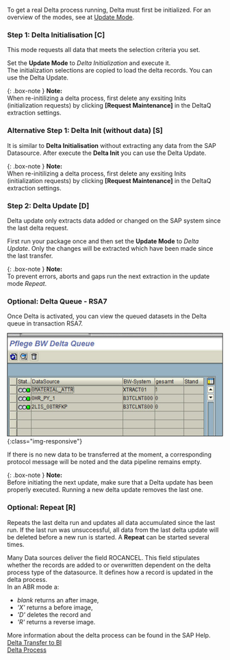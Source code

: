 
To get a real Delta process running, Delta must first be initialized. For an overview of the modes, see at [Update Mode](./update-mode). 



### Step 1: Delta Initialisation [C]
This mode requests all data that meets the selection criteria you set.

Set the **Update Mode** to *Delta Initialization* and execute it.<br>
The initialization selections are copied to load the delta records. You can use the Delta Update.

{: .box-note } 
**Note:**<br>
When re-initilizing a delta process, first delete any exsiting Inits (initialization requests) by clicking **[Request Maintenance]** in the DeltaQ extraction settings.


### Alternative Step 1: Delta Init (without data) [S]
It is similar to **Delta Initialisation** without extracting any data from the SAP Datasource.
After execute the **Delta Init** you can use the Delta Update.

{: .box-note } 
**Note:**<br>
When re-initilizing a delta process, first delete any exsiting Inits (initialization requests) by clicking **[Request Maintenance]** in the DeltaQ extraction settings.


### Step 2: Delta Update [D]
Delta update only extracts data added or changed on the SAP system since the last delta request.

First run your package once and then set the **Update Mode** to *Delta Update*.
Only the changes will be extracted which have been made since the last transfer.

{: .box-note } 
**Note:**<br>
To prevent errors, aborts and gaps run the next extraction in the update mode *Repeat*.


### Optional: Delta Queue - RSA7
Once Delta is activated, you can view the queued datasets in the Delta queue in transaction RSA7.

![Delta](/img/content/Delta.png){:class="img-responsive"}

If there is no new data to be transferred at the moment, a corresponding protocol message will be noted and the data pipeline remains empty.

{: .box-note } 
**Note:**<br>
Before initiating the next update, make sure that a Delta update has been properly executed. Running a new delta update removes the last one. 



### Optional: Repeat [R]
Repeats the last delta run and updates all data accumulated since the last run. If the last run was unsuccessful, all data from the last delta update will be deleted before a new run is started.
A **Repeat** can be started several times.


Many Data sources deliver the field ROCANCEL. This field stipulates whether the records are added to or overwritten dependent on the delta process type of the datasource. It defines how a record is updated in the delta process.<br>
In an ABR mode a:<br>
* *blank* returns an after image,<br>
* *'X'*  returns a before image,<br>
* *'D'* deletes the record and<br>
* *'R'* returns a reverse image.


More information about the delta process can be found in the SAP Help. <br>
[Delta Transfer to BI](http://help.sap.de/saphelp_nw70/helpdata/en/37/4f3ca8b672a34082ab3085d3c22145/content.htm)<br>
[Delta Process](http://help.sap.de/saphelp_nw70/helpdata/en/84/81eb588fc211d4b2c90050da4c74dc/content.htm)
